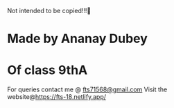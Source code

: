 Not intended to be copied!!!🙂
# Made by Ananay Dubey
# Of class 9thA

For queries contact me @ fts71568@gmail.com
Visit the website@https://fts-18.netlify.app/

























